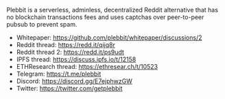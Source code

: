 Plebbit is a serverless, adminless, decentralized Reddit alternative that has no blockchain transactions fees and uses captchas over peer-to-peer pubsub to prevent spam.

- Whitepaper: https://github.com/plebbit/whitepaper/discussions/2
- Reddit thread: https://redd.it/qijq8r
- Reddit thread 2: https://redd.it/ps9udt
- IPFS thread: https://discuss.ipfs.io/t/12158
- ETHResearch thread: https://ethresear.ch/t/10523
- Telegram: https://t.me/plebbit
- Discord: https://discord.gg/E7ejphwzGW
- Twitter: https://twitter.com/getplebbit
